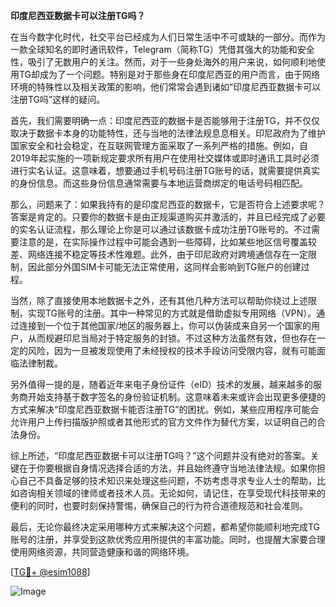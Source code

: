 **印度尼西亚数据卡可以注册TG吗？**

在当今数字化时代，社交平台已经成为人们日常生活中不可或缺的一部分。而作为一款全球知名的即时通讯软件，Telegram（简称TG）凭借其强大的功能和安全性，吸引了无数用户的关注。然而，对于一些身处海外的用户来说，如何顺利地使用TG却成为了一个问题。特别是对于那些身在印度尼西亚的用户而言，由于网络环境的特殊性以及相关政策的影响，他们常常会遇到诸如“印度尼西亚数据卡可以注册TG吗”这样的疑问。

首先，我们需要明确一点：印度尼西亚的数据卡是否能够用于注册TG，并不仅仅取决于数据卡本身的功能特性，还与当地的法律法规息息相关。印尼政府为了维护国家安全和社会稳定，在互联网管理方面采取了一系列严格的措施。例如，自2019年起实施的一项新规定要求所有用户在使用社交媒体或即时通讯工具时必须进行实名认证。这意味着，想要通过手机号码注册TG账号的话，就需要提供真实的身份信息。而这些身份信息通常需要与本地运营商绑定的电话号码相匹配。

那么，问题来了：如果我持有的是印度尼西亚的数据卡，它是否符合上述要求呢？答案是肯定的。只要你的数据卡是由正规渠道购买并激活的，并且已经完成了必要的实名认证流程，那么理论上你是可以通过该数据卡成功注册TG账号的。不过需要注意的是，在实际操作过程中可能会遇到一些障碍，比如某些地区信号覆盖较差、网络连接不稳定等技术性难题。此外，由于印尼政府对跨境通信存在一定限制，因此部分外国SIM卡可能无法正常使用，这同样会影响到TG账户的创建过程。

当然，除了直接使用本地数据卡之外，还有其他几种方法可以帮助你绕过上述限制，实现TG账号的注册。其中一种常见的方式就是借助虚拟专用网络（VPN）。通过连接到一个位于其他国家/地区的服务器上，你可以伪装成来自另一个国家的用户，从而规避印尼当局对于特定服务的封锁。不过这种方法虽然有效，但也存在一定的风险，因为一旦被发现使用了未经授权的技术手段访问受限内容，就有可能面临法律制裁。

另外值得一提的是，随着近年来电子身份证件（eID）技术的发展，越来越多的服务商开始支持基于数字签名的身份验证机制。这意味着未来或许会出现更多便捷的方式来解决“印度尼西亚数据卡能否注册TG”的困扰。例如，某些应用程序可能会允许用户上传扫描版护照或者其他形式的官方文件作为替代方案，以证明自己的合法身份。

综上所述，“印度尼西亚数据卡可以注册TG吗？”这个问题并没有绝对的答案。关键在于你要根据自身情况选择合适的方法，并且始终遵守当地法律法规。如果你担心自己不具备足够的技术知识来处理这些问题，不妨考虑寻求专业人士的帮助，比如咨询相关领域的律师或者技术人员。无论如何，请记住，在享受现代科技带来的便利的同时，也要时刻保持警惕，确保自己的行为符合道德规范和社会准则。

最后，无论你最终决定采用哪种方式来解决这个问题，都希望你能顺利地完成TG账号的注册，并享受到这款优秀应用所提供的丰富功能。同时，也提醒大家要合理使用网络资源，共同营造健康和谐的网络环境。

[[TG💪+ @esim1088](https://t.me/s/esim1088)]

![Image](https://i.postimg.cc/4NQfJmqS/Snipaste-2025-05-13-00-14-12.png)